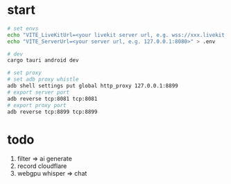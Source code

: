 # start
```bash
# set envs
echo "VITE_LiveKitUrl=<your livekit server url, e.g. wss://xxx.livekit.cloud>" > .env
echo "VITE_ServerUrl=<your server url, e.g. 127.0.0.1:8080>" > .env

# dev 
cargo tauri android dev 

# set proxy
# set adb proxy whistle
adb shell settings put global http_proxy 127.0.0.1:8899
# export server port
adb reverse tcp:8081 tcp:8081
# export proxy port
adb reverse tcp:8899 tcp:8899
```

# todo
1. filter => ai generate
2. record cloudflare
3. webgpu whisper => chat
